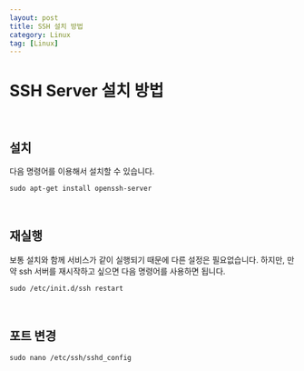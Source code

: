 ```yaml
---
layout: post
title: SSH 설치 방법
category: Linux
tag: [Linux]
---
```

# SSH Server 설치 방법

<br>

## 설치

다음 명령어를 이용해서 설치할 수 있습니다.

~~~
sudo apt-get install openssh-server
~~~

<br>

## 재실행

보통 설치와 함께 서비스가 같이 실행되기 때문에 다른 설정은 필요없습니다. 하지만, 만약 ssh 서버를 재시작하고 싶으면 다음 명령어를 사용하면 됩니다.

~~~
sudo /etc/init.d/ssh restart
~~~

<br>

## 포트 변경

~~~
sudo nano /etc/ssh/sshd_config 
~~~